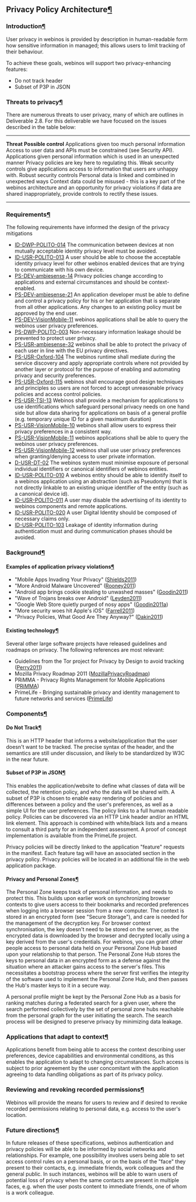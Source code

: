 Privacy Policy Architecture[¶](#Privacy-Policy-Architecture)
------------------------------------------------------------

### Introduction[¶](#Introduction)

User privacy in webinos is provided by description in human-readable
form how sensitive information in managed; this allows users to limit
tracking of their behaviour.

To achieve these goals, webinos will support two privacy-enhancing
features:

-   Do not track header
-   Subset of P3P in JSON

### Threats to privacy[¶](#Threats-to-privacy)

There are numerous threats to user privacy, many of which are outlines
in Deliverable 2.8. For this deliverable we have focused on the issues
described in the table below:

  --------------------------------------------------------------------------------------------- --------------------------------------------------------------------------------------------------------------------------------------------------------------------------------------------------------
  **Threat**                                                                                    **Possible control**
  Applications given too much personal information                                              Access to user data and APIs must be constrained (see Security API).
  Applications given personal information which is used in an unexpected manner                 Privacy policies are key here to regulating this.
  Weak security controls give applications access to information that users are unhappy with.   Robust security controls
  Personal data is linked and combined in unexpected ways                                       Context data could be misused - this is a key part of the webinos architecture and an opportunity for privacy violations if data are shared inappropriately, provide controls to rectify these issues.
  --------------------------------------------------------------------------------------------- --------------------------------------------------------------------------------------------------------------------------------------------------------------------------------------------------------

### Requirements[¶](#Requirements)

The following requirements have informed the design of the privacy
mitigations

-   [ID-DWP-POLITO-014](/wp2-2/wiki/DeliverableVersionAll#ID-DWP-POLITO-014)
    The communication between devices at non mutually acceptable
    identity privacy level must be avoided.
-   [ID-USR-POLITO-013](/wp2-2/wiki/DeliverableVersionAll#ID-USR-POLITO-013)
    A user should be able to choose the acceptable identity privacy
    level for other webinos enabled devices that are trying to
    communicate with his own device.
-   [PS-DEV-ambiesense-14](/wp2-2/wiki/DeliverableVersionAll#PS-DEV-ambiesense-14)
    Privacy policies change according to applications and external
    circumstances and should be context-enabled.
-   [PS-DEV-ambiesense-21](/wp2-2/wiki/DeliverableVersionAll#PS-DEV-ambiesense-21)
    An application developer must be able to define and control a
    privacy policy for his or her application that is separate from all
    other applications. Any changes to an existing policy must be
    approved by the end user.
-   [PS-DEV-VisionMobile-11](/wp2-2/wiki/DeliverableVersionAll#PS-DEV-VisionMobile-11)
    webinos applications shall be able to query the webinos user privacy
    preferences.
-   [PS-DWP-POLITO-003](/wp2-2/wiki/DeliverableVersionAll#PS-DWP-POLITO-003)
    Non-necessary information leakage should be prevented to protect
    user privacy.
-   [PS-USR-ambiesense-32](/wp2-2/wiki/DeliverableVersionAll#PS-USR-ambiesense-32)
    webinos shall be able to protect the privacy of each user in line
    with the EU privacy directives.
-   [PS-USR-Oxford-104](/wp2-2/wiki/DeliverableVersionAll#PS-USR-Oxford-104)
    The webinos runtime shall mediate during the service discovery and
    apply appropriate controls where not provided by another layer or
    protocol for the purpose of enabling and automating privacy and
    security preferences.
-   [PS-USR-Oxford-115](/wp2-2/wiki/DeliverableVersionAll#PS-USR-Oxford-115)
    webinos shall encourage good design techniques and principles so
    users are not forced to accept unreasonable privacy policies and
    access control policies.
-   [PS-USR-TSI-13](/wp2-2/wiki/DeliverableVersionAll#PS-USR-TSI-13)
    Webinos shall provide a mechanism for applications to use
    identifications which safeguard personal privacy needs on one hand
    side but allow data sharing for applications on basis of a general
    profile (e.g. temporary unique ID for a given maximum duration)
-   [PS-USR-VisionMobile-10](/wp2-2/wiki/DeliverableVersionAll#PS-USR-VisionMobile-10)
    webinos shall allow users to express their privacy preferences in a
    consistent way.
-   [PS-USR-VisionMobile-11](/wp2-2/wiki/DeliverableVersionAll#PS-USR-VisionMobile-11)
    webinos applications shall be able to query the webinos user privacy
    preferences.
-   [PS-USR-VisionMobile-12](/wp2-2/wiki/DeliverableVersionAll#PS-USR-VisionMobile-12)
    webinos shall use user privacy preferences when granting/denying
    access to user private information.
-   [D-USR-DT-02](/wp2-2/wiki/DeliverableVersionAll#D-USR-DT-02)
    The webinos system must minimise exposure of personal individual
    identifiers or canonical identifiers of webinos entities.
-   [ID-USR-POLITO-010](/wp2-2/wiki/DeliverableVersionAll#ID-USR-POLITO-010)
    A webinos entity should be able to identify itself to a webinos
    application using an abstraction (such as Pseudonym) that is not
    directly linkable to an existing unique identifier of the entity
    (such as a canonical device id).
-   [ID-USR-POLITO-011](/wp2-2/wiki/DeliverableVersionAll#ID-USR-POLITO-011)
    A user may disable the advertising of its identity to webinos
    components and remote applications.
-   [ID-USR-POLITO-020](/wp2-2/wiki/DeliverableVersionAll#ID-USR-POLITO-020)
    A user Digital Identity should be composed of necessary claims only.
-   [ID-USR-POLITO-103](/wp2-2/wiki/DeliverableVersionAll#ID-USR-POLITO-103)
    Leakage of identity information during authentication must and
    during communication phases should be avoided.

### Background[¶](#Background)

#### Examples of application privacy violations[¶](#Examples-of-application-privacy-violations)

-   "Mobile Apps Invading Your Privacy"
    ([Shields2011](Shields2011.html))
-   "More Android Malware Uncovered" ([Rooney2011](Rooney2011.html))
-   "Android app brings cookie stealing to unwashed masses"
    ([Goodin2011](Goodin2011.html))
-   "Wave of Trojans breaks over Android"
    ([Leyden2011](Leyden2011.html))
-   "Google Web Store quietly purged of nosy apps"
    ([Goodin2011a](Goodin2011a.html))
-   "More security woes hit Apple's iOS"
    ([Farrell2011](Farrell2011.html))
-   "Privacy Policies, What Good Are They Anyway?"
    ([Dakin2011](Dakin2011.html))

#### Existing technology[¶](#Existing-technology)

Several other large software projects have released guidelines and
roadmaps on privacy. The following references are most relevant:

-   Guidelines from the Tor project for Privacy by Design to avoid
    tracking ([Perry2011](Perry2011.html))
-   Mozilla Privacy Roadmap 2011
    ([MozillaPrivacyRoadmap](MozillaPrivacyRoadmap.html))
-   PRiMMA - Privacy Rights Management for Mobile Applications
    ([PRiMMA](PRiMMA.html))
-   PrimeLife - Bringing sustainable privacy and identity management to
    future networks and services ([PrimeLife](PrimeLife.html))

### Components[¶](#Components)

#### Do Not Track[¶](#Do-Not-Track)

This is an HTTP header that informs a website/application that the user
doesn't want to be tracked. The precise syntax of the header, and the
semantics are still under discussion, and likely to be standardized by
W3C in the near future.

#### Subset of P3P in JSON[¶](#Subset-of-P3P-in-JSON)

This enables the application/website to define what classes of data will
be collected, the retention policy, and who the data will be shared
with. A subset of P3P is chosen to enable easy rendering of policies and
differences between a policy and the user's preferences, as well as a
simple UI for the user preferences. The policy links to a full human
readable policy. Policies can be discovered via an HTTP Link header
and/or an HTML link element. This approach is combined with white/black
lists and a means to consult a third party for an independent
assessment. A proof of concept implementation is available from the
PrimeLife project.

Privacy policies will be directly linked to the application "feature"
requests in the manifest. Each feature tag will have an associated
section in the privacy policy. Privacy policies will be located in an
additional file in the web application package.

#### Privacy and Personal Zones[¶](#Privacy-and-Personal-Zones)

The Personal Zone keeps track of personal information, and needs to
protect this. This builds upon earlier work on synchronizing browser
contexts to give users access to their bookmarks and recorded
preferences when logging into a browser session from a new computer. The
context is stored in an encrypted form (see "Secure Storage"), and care
is needed for the management of the decryption key. For browser context
synchronisation, the key doesn't need to be stored on the server, as the
encrypted data is downloaded by the browser and decrypted locally using
a key derived from the user's credentials. For webinos, you can grant
other people access to personal data held on your Personal Zone Hub
based upon your relationship to that person. The Personal Zone Hub
stores the keys to personal data in an encrypted form as a defense
against the situation where an attacker gains access to the server's
files. This necessitates a bootstrap process where the server first
verifies the integrity of the software used to implement the Personal
Zone Hub, and then passes the Hub's master keys to it in a secure way.

A personal profile might be kept by the Personal Zone Hub as a basis for
ranking matches during a federated search for a given user, where the
search performed collectively by the set of personal zone hubs reachable
from the personal graph for the user initiating the search. The search
process will be designed to preserve privacy by minimizing data leakage.

### Applications that adapt to context[¶](#Applications-that-adapt-to-context)

Applications benefit from being able to access the context describing
user preferences, device capabilities and environmental conditions, as
this enables the application to adapt to changing circumstances. Such
access is subject to prior agreement by the user concomitant with the
application agreeing to data handling obligations as part of its privacy
policy.

### Reviewing and revoking recorded permissions[¶](#Reviewing-and-revoking-recorded-permissions)

Webinos will provide the means for users to review and if desired to
revoke recorded permissions relating to personal data, e.g. access to
the user's location.

### Future directions[¶](#Future-directions)

In future releases of these specifications, webinos authentication and
privacy policies will be able to be informed by social networks and
relationships. For example, one possibility involves users being able to
set access control rules on a personal basis, or on the basis of the
"face" they present to their contacts, e.g. immediate friends, work
colleagues and the general public. In such instances, webinos will be
able to warn users of potential loss of privacy when the same contacts
are present in multiple faces, e.g. when the user posts content to
immediate friends, one of whom is a work colleague.

